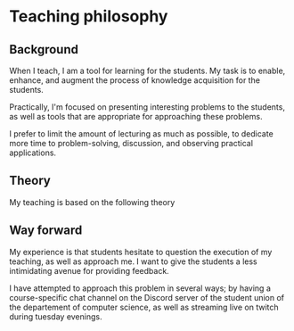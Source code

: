 # Teaching philosophy

## Background
When I teach, I am a tool for learning for the students. My task is to enable, enhance, and augment the process of knowledge acquisition for the students.

Practically, I'm focused on presenting interesting problems to the students, as well as tools that are appropriate for approaching these problems.

I prefer to limit the amount of lecturing as much as possible, to dedicate more time to problem-solving, discussion, and observing practical applications.

## Theory
My teaching is based on the following theory

## Way forward
My experience is that students hesitate to question the execution of my teaching, as well as approach me. I want to give the students a less intimidating avenue for providing feedback.

I have attempted to approach this problem in several ways; by having a course-specific chat channel on the Discord server of the student union of the departement of computer science, as well as streaming live on twitch during tuesday evenings.
